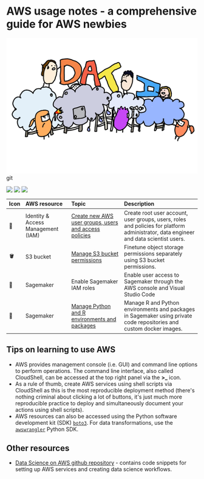 # AWS usage notes - a comprehensive guide for AWS newbies    

![](./figures/readme_logo.jpg)git 

![](https://img.shields.io/badge/Language-Bash-blue) ![](https://img.shields.io/badge/Language-Python-blue) ![](https://img.shields.io/badge/Language-R-blue)    

| Icon | AWS resource | Topic | Description |   
| :--- | :----------- | :---- | :---------- |   
| :cowboy_hat_face: | Identity & Access Management (IAM) | [Create new AWS user groups, users and access policies](./chapters/iam_roles_and_access_policies.md) | Create root user account, user groups, users, roles and policies for platform administrator, data engineer and data scientist users. |      
| :bucket: | S3 bucket | [Manage S3 bucket permissions](./chapters/s3_access_policies.md) | Finetune object storage permissions separately using S3 bucket permissions. |    
| :notebook_with_decorative_cover: | Sagemaker | Enable Sagemaker IAM roles | Enable user access to Sagemaker through the AWS console and Visual Studio Code |    
| :notebook_with_decorative_cover: | Sagemaker | [Manage Python and R environments and packages](./chapters/sagemaker_environment_management.md) | Manage R and Python environments and packages in Sagemaker using private code repositories and custom docker images. |    

## Tips on learning to use AWS         

+ AWS provides management console (i.e. GUI) and command line options to perform operations. The command line interface, also called CloudShell, can be accessed at the top right panel via the **>_** icon.   
+ As a rule of thumb, create AWS services using shell scripts via CloudShell as this is the most reproducible deployment method (there's nothing criminal about clicking a lot of buttons, it's just much more reproducible practice to deploy and simultaneously document your actions using shell scripts).      
+ AWS resources can also be accessed using the Python software development kit (SDK) [`boto3`](https://boto3.amazonaws.com/v1/documentation/api/latest/guide/quickstart.html). For data transformations, use the [`awswrangler`](https://aws-sdk-pandas.readthedocs.io/en/stable/) Python SDK.      

## Other resources    

+ [Data Science on AWS github repository](https://github.com/data-science-on-aws/data-science-on-aws) - contains code snippets for setting up AWS services and creating data science workflows.  